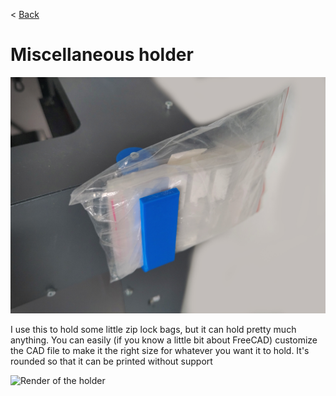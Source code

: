 < [Back](../README.md)

# Miscellaneous holder

![Photo of the holder](../images/bag-holder.jpg)

I use this to hold some little zip lock bags, but it can hold pretty much anything. 
You can easily (if you know a little bit about FreeCAD) customize the CAD file to make it the right size for whatever you want it to hold.
It's rounded so that it can be printed without support

![Render of the holder](../images/renders/bag-holder.jpg)
